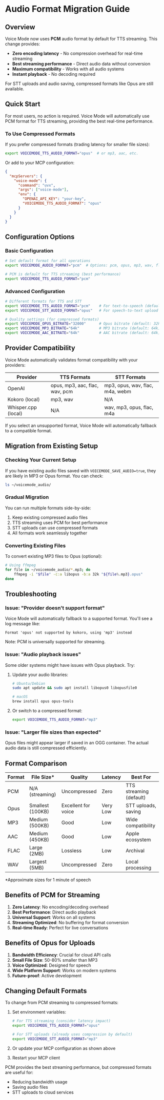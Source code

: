 # Audio Format Migration Guide

## Overview

Voice Mode now uses **PCM** audio format by default for TTS streaming. This change provides:

- **Zero encoding latency** - No compression overhead for real-time streaming
- **Best streaming performance** - Direct audio data without conversion
- **Maximum compatibility** - Works with all audio systems
- **Instant playback** - No decoding required

For STT uploads and audio saving, compressed formats like Opus are still available.

## Quick Start

For most users, no action is required. Voice Mode will automatically use PCM format for TTS streaming, providing the best real-time performance.

### To Use Compressed Formats

If you prefer compressed formats (trading latency for smaller file sizes):

```bash
export VOICEMODE_TTS_AUDIO_FORMAT="opus"  # or mp3, aac, etc.
```

Or add to your MCP configuration:

```json
{
  "mcpServers": {
    "voice-mode": {
      "command": "uvx",
      "args": ["voice-mode"],
      "env": {
        "OPENAI_API_KEY": "your-key",
        "VOICEMODE_TTS_AUDIO_FORMAT": "opus"
      }
    }
  }
}
```

## Configuration Options

### Basic Configuration

```bash
# Set default format for all operations
export VOICEMODE_AUDIO_FORMAT="pcm"  # Options: pcm, opus, mp3, wav, flac, aac

# PCM is default for TTS streaming (best performance)
export VOICEMODE_TTS_AUDIO_FORMAT="pcm"
```

### Advanced Configuration

```bash
# Different formats for TTS and STT
export VOICEMODE_TTS_AUDIO_FORMAT="pcm"    # For text-to-speech (default)
export VOICEMODE_STT_AUDIO_FORMAT="opus"   # For speech-to-text upload

# Quality settings (for compressed formats)
export VOICEMODE_OPUS_BITRATE="32000"      # Opus bitrate (default: 32kbps)
export VOICEMODE_MP3_BITRATE="64k"         # MP3 bitrate (default: 64k)
export VOICEMODE_AAC_BITRATE="64k"         # AAC bitrate (default: 64k)
```

## Provider Compatibility

Voice Mode automatically validates format compatibility with your providers:

| Provider | TTS Formats | STT Formats |
|----------|-------------|-------------|
| OpenAI | opus, mp3, aac, flac, wav, pcm | mp3, opus, wav, flac, m4a, webm |
| Kokoro (local) | mp3, wav | N/A |
| Whisper.cpp (local) | N/A | wav, mp3, opus, flac, m4a |

If you select an unsupported format, Voice Mode will automatically fallback to a compatible format.

## Migration from Existing Setup

### Checking Your Current Setup

If you have existing audio files saved with `VOICEMODE_SAVE_AUDIO=true`, they are likely in MP3 or Opus format. You can check:

```bash
ls ~/voicemode_audio/
```

### Gradual Migration

You can run multiple formats side-by-side:

1. Keep existing compressed audio files
2. TTS streaming uses PCM for best performance
3. STT uploads can use compressed formats
4. All formats work seamlessly together

### Converting Existing Files

To convert existing MP3 files to Opus (optional):

```bash
# Using ffmpeg
for file in ~/voicemode_audio/*.mp3; do
    ffmpeg -i "$file" -c:a libopus -b:a 32k "${file%.mp3}.opus"
done
```

## Troubleshooting

### Issue: "Provider doesn't support format"

Voice Mode will automatically fallback to a supported format. You'll see a log message like:
```
Format 'opus' not supported by kokoro, using 'mp3' instead
```

Note: PCM is universally supported for streaming.

### Issue: "Audio playback issues"

Some older systems might have issues with Opus playback. Try:

1. Update your audio libraries:
   ```bash
   # Ubuntu/Debian
   sudo apt update && sudo apt install libopus0 libopusfile0
   
   # macOS
   brew install opus opus-tools
   ```

2. Or switch to a compressed format:
   ```bash
   export VOICEMODE_TTS_AUDIO_FORMAT="mp3"
   ```

### Issue: "Larger file sizes than expected"

Opus files might appear larger if saved in an OGG container. The actual audio data is still compressed efficiently.

## Format Comparison

| Format | File Size* | Quality | Latency | Best For |
|--------|-----------|---------|---------|----------|
| PCM | N/A (streaming) | Uncompressed | Zero | TTS streaming (default) |
| Opus | Smallest (100KB) | Excellent for voice | Very Low | STT uploads, saving |
| MP3 | Medium (500KB) | Good | Low | Wide compatibility |
| AAC | Medium (450KB) | Good | Low | Apple ecosystem |
| FLAC | Large (2MB) | Lossless | Low | Archival |
| WAV | Largest (5MB) | Uncompressed | Zero | Local processing |

*Approximate sizes for 1 minute of speech

## Benefits of PCM for Streaming

1. **Zero Latency**: No encoding/decoding overhead
2. **Best Performance**: Direct audio playback
3. **Universal Support**: Works on all systems
4. **Streaming Optimized**: No buffering for format conversion
5. **Real-time Ready**: Perfect for live conversations

## Benefits of Opus for Uploads

1. **Bandwidth Efficiency**: Crucial for cloud API calls
2. **Small File Size**: 50-80% smaller than MP3
3. **Voice Optimized**: Designed for speech
4. **Wide Platform Support**: Works on modern systems
5. **Future-proof**: Active development

## Changing Default Formats

To change from PCM streaming to compressed formats:

1. Set environment variables:
   ```bash
   # For TTS streaming (consider latency impact)
   export VOICEMODE_TTS_AUDIO_FORMAT="opus"
   
   # For STT uploads (already uses compression by default)
   export VOICEMODE_STT_AUDIO_FORMAT="mp3"
   ```

2. Or update your MCP configuration as shown above

3. Restart your MCP client

PCM provides the best streaming performance, but compressed formats are useful for:
- Reducing bandwidth usage
- Saving audio files
- STT uploads to cloud services